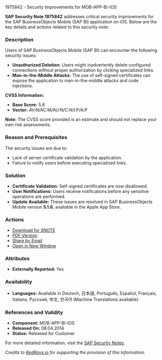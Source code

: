 1975842 - Security Improvements for MOB-APP-BI-IOS

**SAP Security Note 1975842** addresses critical security improvements for the SAP BusinessObjects Mobile (SAP BI) application on iOS. Below are the key details and actions related to this security note:

### **Description**
Users of SAP BusinessObjects Mobile (SAP BI) can encounter the following security issues:
- **Unauthorized Deletion:** Users might inadvertently delete configured connections without proper authorization by clicking specialized links.
- **Man-in-the-Middle Attacks:** The use of self-signed certificates can expose the application to man-in-the-middle attacks and code injections.

**CVSS Information:**
- **Base Score:** 5.8
- **Vector:** AV:N/AC:M/AU:N/C:N/I:P/A:P

**Note:** The CVSS score provided is an estimate and should not replace your own risk assessments.

### **Reason and Prerequisites**
The security issues are due to:
- Lack of server certificate validation by the application.
- Failure to notify users before executing specialized links.

### **Solution**
- **Certificate Validation:** Self-signed certificates are now disallowed.
- **User Notifications:** Users receive notifications before any sensitive operations are performed.
- **Update Available:** These issues are resolved in SAP BusinessObjects Mobile version **5.1.6**, available in the Apple App Store.

### **Actions**
- [Download for SNOTE](https://me.sap.com/note/0040000017806152017)
- [PDF Version](https://userapps.support.sap.com/sap/support/sfm/notes/print/0001975842?language=en-US&token=356366FCAAE6E92A8AFDA83179BDB9B8)
- [Share by Email](https://me.sap.com/notes/0001975842/share)
- [Open in New Window](https://me.sap.com/notes/0001975842)
  
### **Attributes**
- **Externally Reported:** Yes

### **Availability**
- **Languages:** Available in Deutsch, 日本語, Português, Español, Français, Italiano, Русский, 中文, 한국어 (Machine Translations available)
  
### **References and Validity**
- **Component:** MOB-APP-BI-IOS
- **Released On:** 08.04.2014
- **Status:** Released for Customer

For more detailed information, visit the [SAP Security Notes](https://me.sap.com/securitynotes/).

*Credits to [RedRays.io](https://redrays.io) for supporting the provision of this information.*
